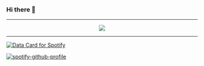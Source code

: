<div id="header" align="center">
<img src="https://komarev.com/ghpvc/?username=brusvv&style=flat-square&color=blue" alt=""/>
</div>

### Hi there 👋

---
<div id="header" align="center">
<a href="https://u8views.com/github/brusvv"><img src="https://u8views.com/api/v1/github/profiles/55412131/views/day-week-month-total-count.svg"></a>
</div>

---  
<a href="https://data-card-for-spotify.herokuapp.com/card?user_id=lestatik">
  <img src="https://data-card-for-spotify.herokuapp.com/api/card?user_id=lestatik" alt="Data Card for Spotify">
</a>

[![spotify-github-profile](https://spotify-github-profile.kittinanx.com/api/view?uid=lestatik&cover_image=true&theme=natemoo-re&show_offline=false&background_color=121212&interchange=false&bar_color=53b14f&bar_color_cover=false)](https://spotify-github-profile.kittinanx.com/api/view?uid=lestatik&redirect=true)

